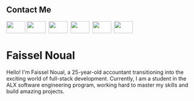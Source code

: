## Contact Me

<p align="left">  <a href="https://www.linkedin.com/in/faissel-noual-8b81ab20b/" target="_blank" rel="noreferrer"><img src="https://raw.githubusercontent.com/danielcranney/readme-generator/main/public/icons/socials/linkedin.svg" width="50" height="32" /></a> 
  <a href="https://medium.com/@noualfaissel" target="_blank" rel="noreferrer"><img src="https://raw.githubusercontent.com/danielcranney/readme-generator/main/public/icons/socials/Medium.svg" width="50" height="32" /></a> 
   <a href="www.youtube.com" target="_blank" rel="noreferrer"><img src="https://raw.githubusercontent.com/danielcranney/readme-generator/main/public/icons/socials/Youtube.svg" width="50" height="32" /></a> 
 <a href="Noualfaissel@gmail.com" target="_blank" rel="noreferrer"><img src="https://raw.githubusercontent.com/danielcranney/readme-generator/main/public/icons/socials/Gmail.svg" width="50" height="32" /></a> 
 <a href="https://www.facebook.com/login/device-based/regular/login/?login_attempt=1&lwv=120&lwc=1348092" target="_blank" rel="noreferrer"><img src="https://raw.githubusercontent.com/danielcranney/readme-generator/main/public/icons/socials/Facebook.svg" width="50" height="32" /></a> 
 <a href="https://github.com/noualfaissel" target="_blank" rel="noreferrer"><img src="https://raw.githubusercontent.com/danielcranney/readme-generator/main/public/icons/socials/github.svg" width="50" height="32" /></a> 






</p>


# Faissel Noual

Hello! I'm Faissel Noual,
a 25-year-old accountant transitioning into the exciting world of full-stack development. Currently,
I am a student in the ALX software engineering program, working hard to master my skills and build amazing projects.




